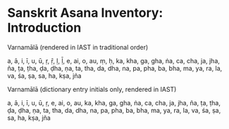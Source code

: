 # Sanskrit Asana Inventory: Introduction #

Varnamālā (rendered in IAST in traditional order)

a, ā, i, ī, u, ū, ṛ, ṝ, ḷ, ḹ, e, ai, o, au, ṃ, ḥ, ka, kha, ga, gha, ṅa, ca, cha, ja, jha, ña, ṭa, ṭha, ḍa, ḍha, ṇa, ta, tha, da, dha, na, pa, pha, ba, bha, ma, ya, ra, la, va, śa, ṣa, sa, ha, kṣa, jña

Varnamālā (dictionary entry initials only, rendered in IAST)

a, ā, i, ī, u, ū, ṛ, e, ai, o, au, ka, kha, ga, gha, ṅa, ca, cha, ja, jha, ña, ṭa, ṭha, ḍa, ḍha, ṇa, ta, tha, da, dha, na, pa, pha, ba, bha, ma, ya, ra, la, va, śa, ṣa, sa, ha, kṣa, jña
